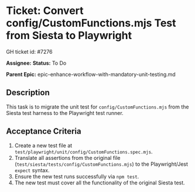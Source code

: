 # Ticket: Convert config/CustomFunctions.mjs Test from Siesta to Playwright

GH ticket id: #7276

**Assignee:**
**Status:** To Do

**Parent Epic:** epic-enhance-workflow-with-mandatory-unit-testing.md

## Description

This task is to migrate the unit test for `config/CustomFunctions.mjs` from the Siesta test harness to the Playwright test runner.

## Acceptance Criteria

1.  Create a new test file at `test/playwright/unit/config/CustomFunctions.spec.mjs`.
2.  Translate all assertions from the original file (`test/siesta/tests/config/CustomFunctions.mjs`) to the Playwright/Jest `expect` syntax.
3.  Ensure the new test runs successfully via `npm test`.
4.  The new test must cover all the functionality of the original Siesta test.
